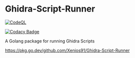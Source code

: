 # Ghidra-Script-Runner

[![CodeQL](https://github.com/Xenios91/Ghidra-Script-Runner/actions/workflows/codeql-analysis.yml/badge.svg?branch=main)](https://github.com/Xenios91/Ghidra-Script-Runner/actions/workflows/codeql-analysis.yml)

[![Codacy Badge](https://api.codacy.com/project/badge/Grade/010c2b7739eb426993754e9be90eda21)](https://app.codacy.com/gh/Xenios91/Ghidra-Script-Runner?utm_source=github.com&utm_medium=referral&utm_content=Xenios91/Ghidra-Script-Runner&utm_campaign=Badge_Grade_Settings)

A Golang package for running Ghidra Scripts

https://pkg.go.dev/github.com/Xenios91/Ghidra-Script-Runner
